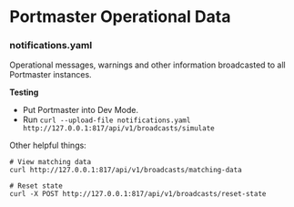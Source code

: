 # Portmaster Operational Data

### notifications.yaml

Operational messages, warnings and other information broadcasted to all Portmaster instances.

__Testing__

- Put Portmaster into Dev Mode.
- Run `curl --upload-file notifications.yaml http://127.0.0.1:817/api/v1/broadcasts/simulate`

Other helpful things:
```
# View matching data
curl http://127.0.0.1:817/api/v1/broadcasts/matching-data

# Reset state
curl -X POST http://127.0.0.1:817/api/v1/broadcasts/reset-state
```
